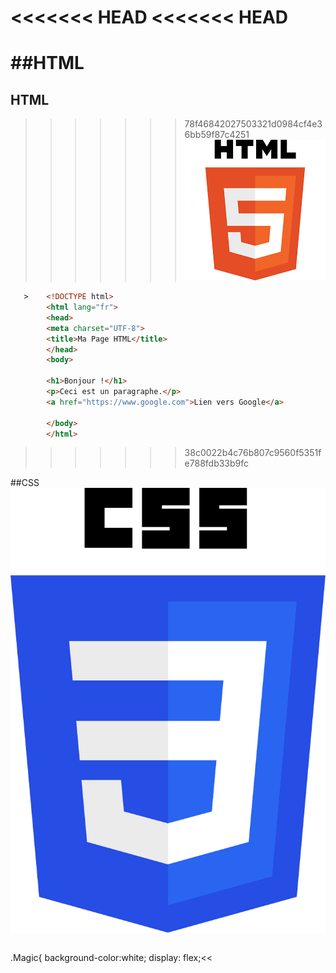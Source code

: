 <<<<<<< HEAD
<<<<<<< HEAD
=======
##HTML
=======
## HTML

>>>>>>> 78f46842027503321d0984cf4e36bb59f87c4251
![HTML](html.png)

 ```html
    >    <!DOCTYPE html>
         <html lang="fr">
         <head>
         <meta charset="UTF-8">
         <title>Ma Page HTML</title>
         </head>
         <body>

         <h1>Bonjour !</h1>
         <p>Ceci est un paragraphe.</p>
         <a href="https://www.google.com">Lien vers Google</a>

         </body>
         </html>
```
  
>>>>>>> 38c0022b4c76b807c9560f5351fe788fdb33b9fc

##CSS
![LOGO CSS3](CSS3_logo_and_wordmark.svg)

> ```CSS
 .Magic{
	background-color:white;
	display: flex;<<

```
